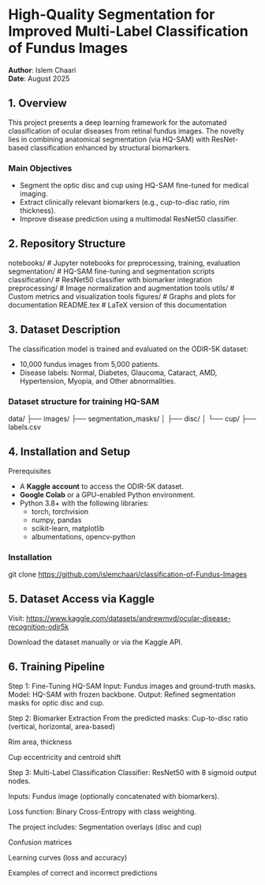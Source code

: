 
# High-Quality Segmentation for Improved Multi-Label Classification of Fundus Images

**Author**: Islem Chaari  
**Date**: August 2025


## 1. Overview

This project presents a deep learning framework for the automated classification of ocular diseases from retinal fundus images. The novelty lies in combining anatomical segmentation (via HQ-SAM) with ResNet-based classification enhanced by structural biomarkers.

### Main Objectives
- Segment the optic disc and cup using HQ-SAM fine-tuned for medical imaging.
- Extract clinically relevant biomarkers (e.g., cup-to-disc ratio, rim thickness).
- Improve disease prediction using a multimodal ResNet50 classifier.


## 2. Repository Structure


notebooks/ # Jupyter notebooks for preprocessing, training, evaluation
 segmentation/ # HQ-SAM fine-tuning and segmentation scripts
 classification/ # ResNet50 classifier with biomarker integration
 preprocessing/ # Image normalization and augmentation tools
 utils/ # Custom metrics and visualization tools
 figures/ # Graphs and plots for documentation
 README.tex # LaTeX version of this documentation


## 3. Dataset Description

The classification model is trained and evaluated on the ODIR-5K dataset:

- 10,000 fundus images from 5,000 patients.
- Disease labels: Normal, Diabetes, Glaucoma, Cataract, AMD, Hypertension, Myopia, and Other abnormalities.

### Dataset structure for training HQ-SAM


data/
 ├── images/
 ├── segmentation_masks/
 │ ├── disc/
 │ └── cup/
 ├── labels.csv

## 4. Installation and Setup

Prerequisites

- A **Kaggle account** to access the ODIR-5K dataset.
- **Google Colab** or a GPU-enabled Python environment.
- Python 3.8+ with the following libraries:
  - torch, torchvision
  - numpy, pandas
  - scikit-learn, matplotlib
  - albumentations, opencv-python

### Installation

git clone https://github.com/islemchaari/classification-of-Fundus-Images


## 5. Dataset Access via Kaggle

Visit: https://www.kaggle.com/datasets/andrewmvd/ocular-disease-recognition-odir5k


Download the dataset manually or via the Kaggle API.


## 6. Training Pipeline

Step 1: Fine-Tuning HQ-SAM
Input: Fundus images and ground-truth masks.
Model: HQ-SAM with frozen backbone.
Output: Refined segmentation masks for optic disc and cup.


Step 2: Biomarker Extraction
From the predicted masks:
Cup-to-disc ratio (vertical, horizontal, area-based)


Rim area, thickness


Cup eccentricity and centroid shift


Step 3: Multi-Label Classification
Classifier: ResNet50 with 8 sigmoid output nodes.


Inputs: Fundus image (optionally concatenated with biomarkers).


Loss function: Binary Cross-Entropy with class weighting.


The project includes:
Segmentation overlays (disc and cup)


Confusion matrices


Learning curves (loss and accuracy)


Examples of correct and incorrect predictions








